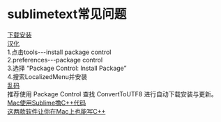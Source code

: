 # sublimetext常见问题

[下载安装](https://www.sublimetext.com/)  
[汉化](https://github.com/zam1024t/LocalizedMenu#submit-a-language)  
1.点击tools---install package control  
2.preferences---package control  
3.选择 “Package Control: Install Package”   
4.搜索LocalizedMenu并安装  
[乱码](https://github.com/seanliang/ConvertToUTF8)  
推荐使用 Package Control 查找 ConvertToUTF8 进行自动下载安装与更新。  
[Mac使用Sublime撸C++代码](https://zhuanlan.zhihu.com/p/48384127)  
[这两款软件让你在Mac上也能写C++](https://www.macz.com/news/4883.html)